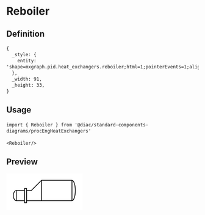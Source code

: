 # Reboiler

## Definition

```
{
  _style: { 
    entity: 'shape=mxgraph.pid.heat_exchangers.reboiler;html=1;pointerEvents=1;align=center;verticalLabelPosition=bottom;verticalAlign=top;dashed=0;',
  },
  _width: 91,
  _height: 33,
}
```

## Usage

```
import { Reboiler } from '@diac/standard-components-diagrams/procEngHeatExchangers'

<Reboiler/>
```

## Preview

<img src="./reboiler.png" width="200"/>

